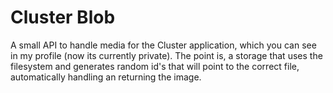 # Cluster Blob

A small API to handle media for the Cluster application, which you can see in my profile (now its currently private). The point is, a storage that uses the filesystem and generates random id's that will point to the correct file, automatically handling an returning the image.
